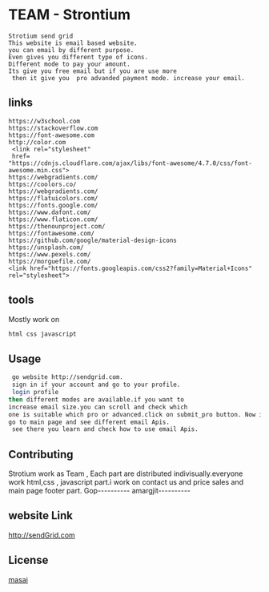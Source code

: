 # TEAM - Strontium
```
Strotium send grid 
This website is email based website.
you can email by different purpose.
Even gives you different type of icons.
Different mode to pay your amount.
Its give you free email but if you are use more
 then it give you  pro advanded payment mode. increase your email.
```
## links
```
https://w3school.com
https://stackoverflow.com
https://font-awesome.com
http://color.com
 <link rel="stylesheet" 
 href=
"https://cdnjs.cloudflare.com/ajax/libs/font-awesome/4.7.0/css/font-awesome.min.css">
https://webgradients.com/
https://coolors.co/
https://webgradients.com/
https://flatuicolors.com/
https://fonts.google.com/
https://www.dafont.com/
https://www.flaticon.com/
https://thenounproject.com/
https://fontawesome.com/
https://github.com/google/material-design-icons
https://unsplash.com/
https://www.pexels.com/
https://morguefile.com/
<link href="https://fonts.googleapis.com/css2?family=Material+Icons" rel="stylesheet">
```
## tools
Mostly work on 
```bash
html css javascript 
```
## Usage
```bash 
 go website http://sendgrid.com.
 sign in if your account and go to your profile.
 login profile
then different modes are available.if you want to 
increase email size.you can scroll and check which  
one is suitable which pro or advanced.click on submit_pro button. Now if you more then    
go to main page and see different email Apis.
 see there you learn and check how to use email Apis.
```
## Contributing
Strotium work as Team , Each part are distributed indivisually.everyone work html,css , javascript part.i work on contact us and price sales and main page footer part.
Gop----------
amargjit----------
## website Link
http://sendGrid.com
## License
[masai](https://masai.com/licenses/masai/2020)
	